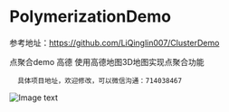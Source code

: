 # PolymerizationDemo
参考地址：https://github.com/LiQinglin007/ClusterDemo

点聚合demo 高德 使用高德地图3D地图实现点聚合功能

      具体项目地址，欢迎修改，可以微信沟通：714038467
![Image text]( https://github.com/myhoujie/PolymerizationDemo/blob/main/img/Screenshot_20201029-163612.jpg?raw=true)

